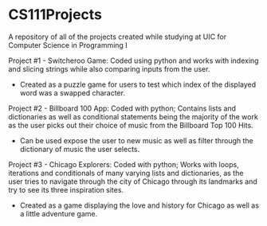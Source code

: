 # CS111Projects
A repository of all of the projects created while studying at UIC for Computer Science in Programming I

Project #1 - Switcheroo Game:
Coded using python and works with indexing and slicing strings while also comparing inputs from the user.
- Created as a puzzle game for users to test which index of the displayed word was a swapped character.

Project #2 - Billboard 100 App:
Coded with python; Contains lists and dictionaries as well as conditional statements being the majority of the work as the user picks out their choice of music from the Billboard Top 100 Hits. 
- Can be used expose the user to new music as well as filter through the dictionary of music the user selects.

Project #3 - Chicago Explorers:
Coded with python; Works with loops, iterations and conditionals of many varying lists and dictionaries, as the user tries to navigate through the city of Chicago through its landmarks and try to see its three inspiration sites.
- Created as a game displaying the love and history for Chicago as well as a little adventure game. 
